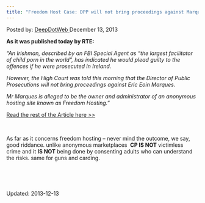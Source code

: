 ```yaml
---
title: "Freedom Host Case: DPP will not bring proceedings against Marques in child abuse images case"
---
```


<span>Posted by: <a href="/author/admin/" title="">DeepDotWeb </a></span>
<span>December 13, 2013</span>

<p><strong>As it was published today by RTE:</strong></p>
<p><em>&#8220;An Irishman, described by an FBI Special Agent as &#8220;the largest facilitator of child porn in the world&#8221;, has indicated he would plead guilty to the offences if he were prosecuted in Ireland.</em></p>
<p><em>However, the High Court was told this morning that the Director of Public Prosecutions will not bring proceedings against Eric Eoin Marques.</em></p>
<p><em>Mr Marques is alleged to be the owner and administrator of an anonymous hosting site known as Freedom Hosting.&#8221;</em></p>
<p><a href="http://www.rte.ie/news/2013/1210/491984-eric-eoin-marques-court/" target="_blank">Read the rest of the Article here &gt;&gt;</a></p>
<p>&nbsp;</p>
<p>As far as it concerns freedom hosting &#8211; never mind the outcome, we say, good riddance. unlike anonymous marketplaces  <strong>CP IS NOT</strong> victimless crime and it <strong>IS NOT</strong> being done by consenting adults who can understand the risks. same for guns and carding.</p>
<p>&nbsp;</p>
<p>&nbsp;</p>


Updated: 2013-12-13